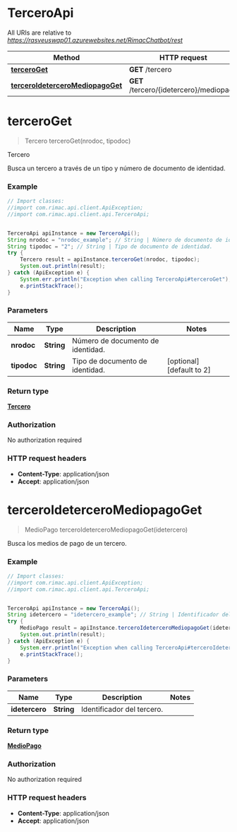 # TerceroApi

All URIs are relative to *https://rasveuswap01.azurewebsites.net/RimacChatbot/rest*

Method | HTTP request | Description
------------- | ------------- | -------------
[**terceroGet**](TerceroApi.md#terceroGet) | **GET** /tercero | Tercero
[**terceroIdeterceroMediopagoGet**](TerceroApi.md#terceroIdeterceroMediopagoGet) | **GET** /tercero/{idetercero}/mediopago | 


<a name="terceroGet"></a>
# **terceroGet**
> Tercero terceroGet(nrodoc, tipodoc)

Tercero

Busca un tercero a través de un tipo y número de documento de identidad. 

### Example
```java
// Import classes:
//import com.rimac.api.client.ApiException;
//import com.rimac.api.client.api.TerceroApi;


TerceroApi apiInstance = new TerceroApi();
String nrodoc = "nrodoc_example"; // String | Número de documento de identidad.
String tipodoc = "2"; // String | Tipo de documento de identidad.
try {
    Tercero result = apiInstance.terceroGet(nrodoc, tipodoc);
    System.out.println(result);
} catch (ApiException e) {
    System.err.println("Exception when calling TerceroApi#terceroGet");
    e.printStackTrace();
}
```

### Parameters

Name | Type | Description  | Notes
------------- | ------------- | ------------- | -------------
 **nrodoc** | **String**| Número de documento de identidad. |
 **tipodoc** | **String**| Tipo de documento de identidad. | [optional] [default to 2]

### Return type

[**Tercero**](Tercero.md)

### Authorization

No authorization required

### HTTP request headers

 - **Content-Type**: application/json
 - **Accept**: application/json

<a name="terceroIdeterceroMediopagoGet"></a>
# **terceroIdeterceroMediopagoGet**
> MedioPago terceroIdeterceroMediopagoGet(idetercero)



Busca los medios de pago de un tercero. 

### Example
```java
// Import classes:
//import com.rimac.api.client.ApiException;
//import com.rimac.api.client.api.TerceroApi;


TerceroApi apiInstance = new TerceroApi();
String idetercero = "idetercero_example"; // String | Identificador del tercero.
try {
    MedioPago result = apiInstance.terceroIdeterceroMediopagoGet(idetercero);
    System.out.println(result);
} catch (ApiException e) {
    System.err.println("Exception when calling TerceroApi#terceroIdeterceroMediopagoGet");
    e.printStackTrace();
}
```

### Parameters

Name | Type | Description  | Notes
------------- | ------------- | ------------- | -------------
 **idetercero** | **String**| Identificador del tercero. |

### Return type

[**MedioPago**](MedioPago.md)

### Authorization

No authorization required

### HTTP request headers

 - **Content-Type**: application/json
 - **Accept**: application/json


